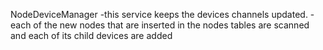 NodeDeviceManager
-this service keeps the devices channels updated.
-each of the new nodes that are inserted in the nodes tables are scanned and each of its child devices are added